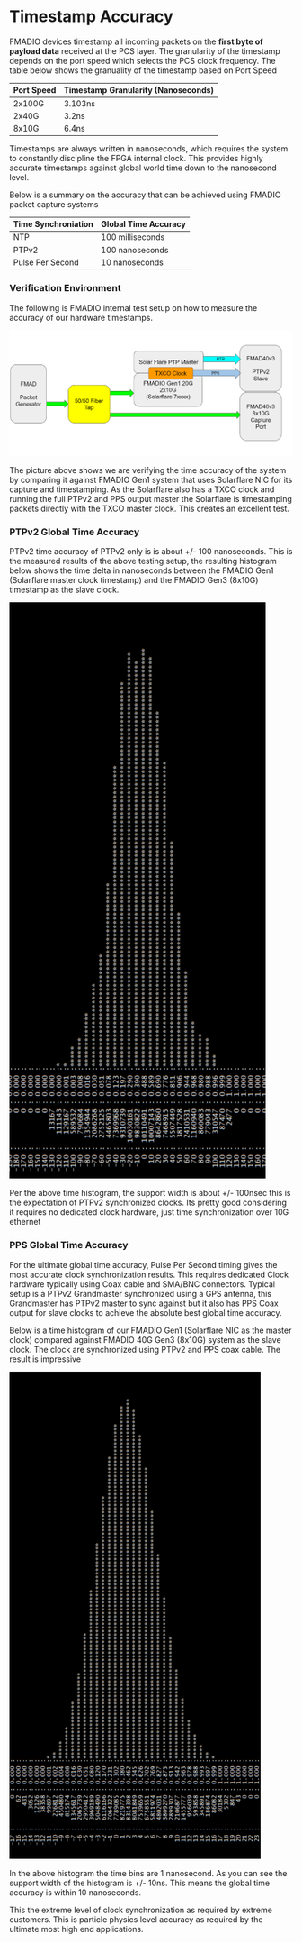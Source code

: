 # Timestamp Accuracy

FMADIO devices timestamp all incoming packets on the **first byte of payload data** received at the PCS layer. The granularity of the timestamp depends on the port speed which selects the PCS clock frequency. The table below shows the granuality of the timestamp based on Port Speed

| Port Speed | Timestamp Granularity (Nanoseconds) |
| ---------- | ----------------------------------- |
| 2x100G     | 3.103ns                             |
| 2x40G      | 3.2ns                               |
| 8x10G      | 6.4ns                               |

Timestamps are always written in nanoseconds, which requires the system to constantly discipline the FPGA internal clock. This provides highly accurate timestamps against global world time down to the nanosecond level.&#x20;

Below is a summary on the accuracy that can be achieved using FMADIO packet capture systems

| Time Synchroniation | Global Time Accuracy |
| ------------------- | -------------------- |
| NTP                 | 100 milliseconds     |
| PTPv2               | 100 nanoseconds      |
| Pulse Per Second    | 10 nanoseconds       |

### Verification Environment

The following is FMADIO internal test setup on how to measure the accuracy of our hardware timestamps.

![Time accuracy Testing setup](<../.gitbook/assets/image (80) (1) (1) (1).png>)

The picture above shows we are verifying the time accuracy of the system by comparing it against FMADIO Gen1 system that uses Solarflare NIC for its capture and timestamping. As the Solarflare also has a TXCO clock and running the full PTPv2 and PPS output master the Solarflare is timestamping packets directly with the TXCO master clock. This creates an excellent test.

### PTPv2 Global Time Accuracy

PTPv2 time accuracy of PTPv2 only is is about +/- 100 nanoseconds. This is the measured results of the above testing setup, the resulting histogram below shows the time delta in nanoseconds between the FMADIO Gen1 (Solarflare master clock timestamp) and the FMADIO Gen3 (8x10G) timestamp as the slave clock.

![FMADIO PTPv2 Only Global Time Accuracy](<../.gitbook/assets/image (118) (1) (1) (1) (1) (1).png>)

Per the above time histogram, the support width is about +/- 100nsec this is the expectation of PTPv2 synchronized clocks. Its pretty good considering it requires no dedicated clock hardware, just time synchronization over 10G ethernet

### PPS Global Time Accuracy

For the ultimate global time accuracy, Pulse Per Second timing gives the most accurate clock synchronization results. This requires dedicated Clock hardware typically using Coax cable and SMA/BNC connectors. Typical setup is a PTPv2 Grandmaster synchronized using a GPS antenna, this Grandmaster has PTPv2 master to sync against but it also has PPS Coax output for slave clocks to achieve the absolute best global time accuracy.

Below is a time histogram of our FMADIO Gen1 (Solarflare NIC as the master clock) compared against FMADIO 40G Gen3 (8x10G) system as the slave clock. The clock are synchronized using PTPv2 and PPS coax cable. The result is impressive

![PPS Global Time Accuracy (Nanoseconds)](<../.gitbook/assets/image (90) (1) (1) (1) (1) (1) (1).png>)

In the above histogram the time bins are 1 nanosecond. As you can see the support width of the histogram is +/- 10ns. This means the global time accuracy is within 10 nanoseconds.&#x20;

This the extreme level of clock synchronization as required by extreme customers. This is particle physics level accuracy as required by the ultimate most high end applications.&#x20;
